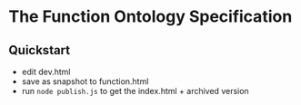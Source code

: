 # The Function Ontology Specification

## Quickstart

- edit dev.html
- save as snapshot to function.html
- run `node publish.js` to get the index.html + archived version
